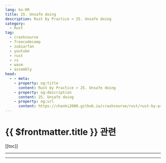```yaml
---
lang: ko-KR
title: 25. Unsafe doing
description: Rust by Practice > 25. Unsafe doing
category: 
  - Rust
tag: 
  - crashcourse
  - freecodecamp
  - zubiarfan
  - youtube
  - rust
  - rs
  - wasm
  - assembly
head:
  - - meta:
    - property: og:title
      content: Rust by Practice > 25. Unsafe doing
    - property: og:description
      content: 25. Unsafe doing
    - property: og:url
      content: https://chanhi2000.github.io/crashcourse/rust/rust-by-practice/25.html
---
```


# {{ $frontmatter.title }} 관련

[[toc]]

---

---

<TagLinks />
